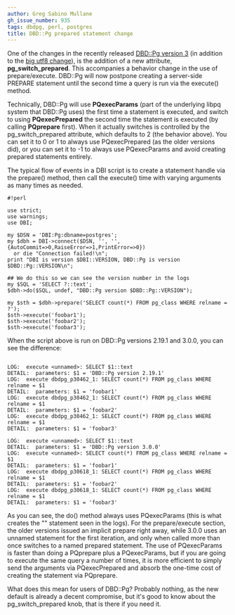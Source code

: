 ```yaml
---
author: Greg Sabino Mullane
gh_issue_number: 935
tags: dbdpg, perl, postgres
title: DBD::Pg prepared statement change
---
```




One of the changes in the recently released [DBD::Pg version 3](http://blog.endpoint.com/2014/02/perl-postgresql-driver-dbdpg-300.html) (in addition to the [big utf8 change](http://blog.endpoint.com/2014/02/dbdpg-utf-8-perl-postgresql.html)), is the addition of a new attribute, **pg_switch_prepared**. This accompanies a behavior change in the use of prepare/execute. DBD::Pg will now postpone creating a server-side PREPARE statement until the second time a query is run via the execute() method.

Technically, DBD::Pg will use **PQexecParams** (part of the underlying libpq system that DBD::Pg uses) the first time a statement is executed, and switch to using **PQexecPrepared** the second time the statement is executed (by calling **PQprepare** first). When it actually switches is controlled by the pg_switch_prepared attribute, which defaults to 2 (the behavior above). You can set it to 0 or 1 to always use PQexecPrepared (as the older versions did), or you can set it to -1 to always use PQexecParams and avoid creating prepared statements entirely.

The typical flow of events in a DBI script is to create a statement handle via the prepare() method, then call the execute() time with varying arguments as many times as needed.

```
#!perl

use strict;
use warnings;
use DBI;

my $DSN = 'DBI:Pg:dbname=postgres';
my $dbh = DBI->connect($DSN, '', '', {AutoCommit=>0,RaiseError=>1,PrintError=>0})
  or die "Connection failed!\n";
print "DBI is version $DBI::VERSION, DBD::Pg is version $DBD::Pg::VERSION\n";

## We do this so we can see the version number in the logs
my $SQL = 'SELECT ?::text';
$dbh->do($SQL, undef, "DBD::Pg version $DBD::Pg::VERSION");

my $sth = $dbh->prepare('SELECT count(*) FROM pg_class WHERE relname = ?');
$sth->execute('foobar1');
$sth->execute('foobar2');
$sth->execute('foobar3');

```

When the script above is run on DBD::Pg versions 2.19.1 and 3.0.0, you can see the difference:

```

LOG:  execute <unnamed>: SELECT $1::text
DETAIL:  parameters: $1 = 'DBD::Pg version 2.19.1'
LOG:  execute dbdpg_p30462_1: SELECT count(*) FROM pg_class WHERE relname = $1
DETAIL:  parameters: $1 = 'foobar1'
LOG:  execute dbdpg_p30462_1: SELECT count(*) FROM pg_class WHERE relname = $1
DETAIL:  parameters: $1 = 'foobar2'
LOG:  execute dbdpg_p30462_1: SELECT count(*) FROM pg_class WHERE relname = $1
DETAIL:  parameters: $1 = 'foobar3'

LOG:  execute <unnamed>: SELECT $1::text
DETAIL:  parameters: $1 = 'DBD::Pg version 3.0.0'
LOG:  execute <unnamed>: SELECT count(*) FROM pg_class WHERE relname = $1
DETAIL:  parameters: $1 = 'foobar1'
LOG:  execute dbdpg_p30618_1: SELECT count(*) FROM pg_class WHERE relname = $1
DETAIL:  parameters: $1 = 'foobar2'
LOG:  execute dbdpg_p30618_1: SELECT count(*) FROM pg_class WHERE relname = $1
DETAIL:  parameters: $1 = 'foobar3'

```

As you can see, the do() method always uses PQexecParams (this is what creates the "<unnamed>" statement seen in the logs). For the prepare/execute section, the older versions issued an implicit prepare right away, while 3.0.0 uses an unnamed statement for the first iteration, and only when called more than once switches to a named prepared statement. The use of PQexecParams is faster than doing a PQprepare plus a PQexecParams, but if you are going to execute the same query a number of times, it is more efficient to simply send the arguments via PQexecPrepared and absorb the one-time cost of creating the statement via PQprepare.

What does this mean for users of DBD::Pg? Probably nothing, as the new default is already a decent compromise, but it's good to know about the pg_switch_prepared knob, that is there if you need it.


